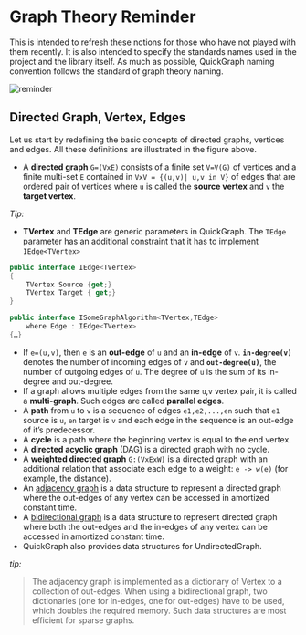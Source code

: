 # Graph Theory Reminder

This is intended to refresh these notions for those who have not played with them recently. It is also intended to specify the standards names used in the project and the library itself. As much as possible, QuickGraph naming convention follows the standard of graph theory naming.

![reminder](graph%20theory%20reminder_graphconcepts.png)

## Directed Graph, Vertex, Edges

Let us start by redefining the basic concepts of directed graphs, vertices and edges. All these definitions are illustrated in the figure above.

* A **directed graph** `G=(VxE)` consists of a finite set `V=V(G)` of vertices and a finite multi-set `E` contained in `VxV = {(u,v)| u,v in V}` of edges that are ordered pair of vertices where `u` is called the **source vertex** and `v` the **target vertex**.

_Tip:_

* **TVertex** and **TEdge** are generic parameters in QuickGraph. The `TEdge` parameter has an additional constraint that it has to implement `IEdge<TVertex>`

```csharp
public interface IEdge<TVertex>
{
    TVertex Source {get;}
    TVertex Target { get;}
}
```

```csharp
public interface ISomeGraphAlgorithm<TVertex,TEdge>
    where Edge : IEdge<TVertex>
{…}
```

* If `e=(u,v)`, then `e` is an **out-edge** of `u` and an **in-edge** of `v`. **`in-degree(v)`** denotes the number of incoming edges of `v` and **`out-degree(u)`**, the number of outgoing edges of `u`. The degree of `u` is the sum of its in-degree and out-degree.
* If a graph allows multiple edges from the same `u`,`v` vertex pair, it is called a **multi-graph**. Such edges are called **parallel edges**.
* A **path** from `u` to `v` is a sequence of edges `e1,e2,...,en` such that `e1` source is `u`, `en` target is `v` and each edge in the sequence is an out-edge of it’s predecessor.
* A **cycle** is a path where the beginning vertex is equal to the end vertex.
* A **directed acyclic graph** (DAG) is a directed graph with no cycle.
* A **weighted directed graph** `G:(VxExW)` is a directed graph with an additional relation that associate each edge to a weight: `e -> w(e)` (for example, the distance).
* An [adjacency graph](AdjacencyGraph.md) is a data structure to represent a directed graph where the out-edges of any vertex can be accessed in amortized constant time.
* A [bidirectional graph](BidirectionalGraph.md) is a data structure to represent directed graph where both the out-edges and the in-edges of any vertex can be accessed in amortized constant time.
* QuickGraph also provides data structures for UndirectedGraph.

_tip:_
>The adjacency graph is implemented as a dictionary of Vertex to a collection of out-edges. When using a bidirectional graph, two dictionaries (one for in-edges, one for out-edges) have to be used, which doubles the required memory. Such data structures are most efficient for sparse graphs.

